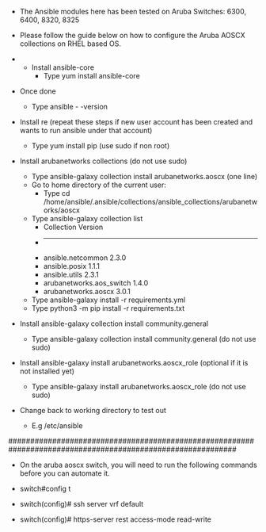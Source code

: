 * The Ansible modules here has been tested on Aruba Switches: 6300, 6400, 8320, 8325

* Please follow the guide below on how to configure the Aruba AOSCX collections on RHEL based OS.

* * Install ansible-core
    * Type yum install ansible-core
* Once done
    * Type ansible - -version
* Install re (repeat these steps if new user account has been created and wants to run ansible under that account)
    * Type yum install pip (use sudo if non root)
* Install arubanetworks collections  (do not use sudo)
    * Type ansible-galaxy collection install arubanetworks.aoscx (one line)
    * Go to home directory of the current user: 
        * Type cd /home/ansible/.ansible/collections/ansible_collections/arubanetworks/aoscx
    * Type ansible-galaxy collection list
        *  Collection               Version
        *  ------------------------ -------
        *  ansible.netcommon        2.3.0
        *  ansible.posix            1.1.1
        * ansible.utils            2.3.1
        *  arubanetworks.aos_switch 1.4.0
        *  arubanetworks.aoscx      3.0.1
    * Type ansible-galaxy install -r requirements.yml
    * Type python3 -m pip install -r requirements.txt
* Install ansible-galaxy collection install community.general
    * Type ansible-galaxy collection install community.general (do not use sudo)
* Install ansible-galaxy install arubanetworks.aoscx_role (optional if it is not installed yet)
    * Type ansible-galaxy install arubanetworks.aoscx_role (do not use sudo)
* Change back to working directory to test out 
    * E.g /etc/ansible


############################################################################################################

* On the aruba aoscx switch, you will need to run the following commands before you can automate it.

* switch#config t
* switch(config)# ssh server vrf default
* switch(config)# https-server rest access-mode read-write
